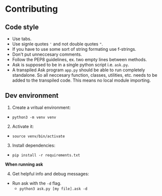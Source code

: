 # Contributing

## Code style
- Use tabs.
- Use signle quotes `'` and not double quotes `"`.
- If you have to use some sort of string formating use f-strings.
- Don't put unneccesary comments.
- Follow the PEP8 guidelines, ex. two empty lines between methods.
- Ask is supposed to be in a single python script i.e. `ask.py`.
- A transpiled Ask program `app.py` should be able to run completely standalone. So all neccesary function, classes, utilities, etc. needs to be added to the transpiled code. This means no local module importing.

## Dev environment
1. Create a vritual environment:
- `python3 -m venv venv`
2. Activate it:
- `source venv/bin/activate`
3. Install dependencies:
- `pip install -r requirements.txt`

**When running ask**

4. Get helpful info and debug messages:

- Run ask with the `-d` flag.
  - `python3 ask.py [my file].ask -d`
